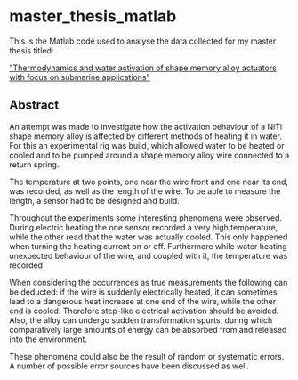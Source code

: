 # master_thesis_matlab

This is the Matlab code used to analyse the data collected for my master thesis titled:

["Thermodynamics and water activation of shape memory alloy actuators with focus on submarine applications"](https://www.researchgate.net/publication/281235817_Thermodynamics_and_water_activation_of_shape_memory_alloy_actuators_with_focus_on_submarine_applications)


## Abstract

An attempt was made to investigate how the activation behaviour of a NiTi shape memory alloy is affected by different methods of heating it in water. For this an experimental rig was build, which allowed water to be heated or cooled and to be pumped around a shape memory alloy wire connected to a return spring.

The temperature at two points, one near the wire front and one near its end, was recorded, as well as the length of the wire. To be able to measure the length, a sensor had to be designed and build.

Throughout the experiments some interesting phenomena were observed. During electric heating the one sensor recorded a very high temperature, while the other read that the water was actually cooled. This only happened when turning the heating current on or off. Furthermore while water heating unexpected behaviour of the wire, and coupled with it, the temperature was recorded.

When considering the occurrences as true measurements the following can be deducted: if the wire is suddenly electrically heated, it can sometimes lead to a dangerous heat increase at one end of the wire, while the other end is cooled. Therefore step-like electrical activation should be avoided. Also, the alloy can undergo sudden transformation spurts, during which comparatively large amounts of energy can be absorbed from and released into the environment.

These phenomena could also be the result of random or systematic errors. A number of possible error sources have been discussed as well.
